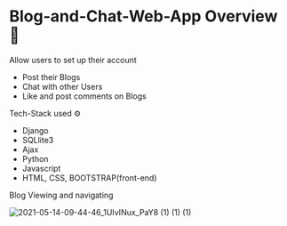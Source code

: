 # Blog-and-Chat-Web-App Overview 📢

Allow users to set up their account
- Post their Blogs
- Chat with other Users
- Like and post comments on Blogs

Tech-Stack used ⚙
 - Django
 - SQLlite3
 - Ajax
 - Python
 - Javascript
 - HTML, CSS, BOOTSTRAP(front-end)

Blog Viewing and navigating

![2021-05-14-09-44-46_1UIvINux_PaY8 (1) (1) (1)](https://user-images.githubusercontent.com/56171163/118229650-fe120a80-b4a9-11eb-95d3-fef3580ed041.gif)
